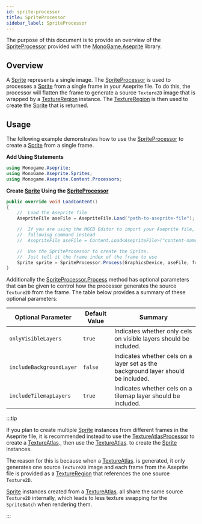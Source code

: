 ```yaml
---
id: sprite-processor
title: SpriteProcessor
sidebar_label: SpriteProcessor
---
```


The purpose of this document is to provide an overview of the [SpriteProcessor](../api/MonoGame.Aseprite/Content/Processors/SpriteProcessor/SpriteProcessor.md) provided with the [MonoGame.Aseprite](../api/MonoGame.Aseprite/MonoGame.Aseprite.md) library.

## Overview

A [Sprite](../api/MonoGame.Aseprite/Sprites/Sprite/Sprite.md) represents a single image. The [SpriteProcessor](../api/MonoGame.Aseprite/Content/Processors/SpriteProcessor/SpriteProcessor.md) is used to processes a [Sprite](../api/MonoGame.Aseprite/Sprites/Sprite/Sprite.md) from a single frame in your Aseprite file. To do this, the processor will flatten the frame to generate a source `Texture2D` image that is wrapped by a [TextureRegion](../api/MonoGame.Aseprite/TextureRegion/TextureRegion.md) instance. The [TextureRegion](../api/MonoGame.Aseprite/TextureRegion/TextureRegion.md) is then used to create the [Sprite](../api/MonoGame.Aseprite/Sprites/Sprite/Sprite.md) that is returned.

## Usage

The following example demonstrates how to use the [SpriteProcessor](../api/MonoGame.Aseprite/Content/Processors/SpriteProcessor/SpriteProcessor.md) to create a [Sprite](../api/MonoGame.Aseprite/Sprites/Sprite/Sprite.md) from a single frame.

**Add Using Statements**

```cs
using Monogame.Aseprite;
using MonoGame.Aseprite.Sprites;
using Monogame.Aseprite.Content.Processors;
```

**Create [Sprite](../api/MonoGame.Aseprite/Sprites/Sprite/Sprite.md) Using the [SpriteProcessor](../api/MonoGame.Aseprite/Content/Processors/SpriteProcessor/SpriteProcessor.md)**

```cs
public override void LoadContent()
{
    //  Load the Aseprite file
    AsepriteFile aseFile = AsepriteFile.Load("path-to-aseprite-file");

    //  If you are using the MGCB Editor to import your Aseprite file, use the
    //  following command instead
    //  AsepriteFile aseFile = Content.Load<AsepriteFile>("content-name");

    //  Use the SpriteProcessor to create the Sprite.
    //  Just tell it the frame index of the frame to use
    Sprite sprite = SpriteProcessor.Process(GraphicsDevice, aseFile, frameIndex: 0);
}
```

Additionally the [SpriteProcessor.Process](../api/MonoGame.Aseprite/Content/Processors/SpriteProcessor/Methods/Process.md) method has optional parameters that can be given to control how the processor generates the source `Texture2D` from the frame. The table below provides a summary of these optional parameters:

| Optional Parameter       | Default Value | Summary                                                                           |
| ------------------------ | ------------- | --------------------------------------------------------------------------------- |
| `onlyVisibleLayers`      | `true`        | Indicates whether only cels on visible layers should be included.                 |
| `includeBackgroundLayer` | `false`       | Indicates whether cels on a layer set as the background layer should be included. |
| `includeTilemapLayers`   | `true`        | Indicates whether cels on a tilemap layer should be included.                     |

:::tip

If you plan to create multiple [Sprite](../api/MonoGame.Aseprite/Sprites/Sprite/Sprite.md) instances from different frames in the Aseprite file, it is recommended instead to use the [TextureAtlasProcessor](../api/MonoGame.Aseprite/Content/Processors/TextureAtlasProcessor/TextureAtlasProcessor.md) to create a [TextureAtlas](../api/MonoGame.Aseprite/Sprites/TextureAtlas/TextureAtlas.md)., then use the [TextureAtlas](../api/MonoGame.Aseprite/Sprites/TextureAtlas/TextureAtlas.md). to create the [Sprite](../api/MonoGame.Aseprite/Sprites/Sprite/Sprite.md) instances.

The reason for this is because when a [TextureAtlas](../api/MonoGame.Aseprite/Sprites/TextureAtlas/TextureAtlas.md). is generated, it only generates one source `Texture2D` image and each frame from the Aseprite file is provided as a [TextureRegion](../api/MonoGame.Aseprite/TextureRegion/TextureRegion.md) that references the one source `Texture2D`. 

[Sprite](../api/MonoGame.Aseprite/Sprites/Sprite/Sprite.md) instances created from a [TextureAtlas](../api/MonoGame.Aseprite/Sprites/TextureAtlas/TextureAtlas.md). all share the same source `Texture2D` internally, which leads to less texture swapping for the `SpriteBatch` when rendering them.

:::
